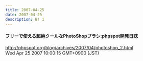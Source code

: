 ```yaml
---
title: 2007-04-25
date: 2007-04-25
description: B! 1
---
```


#### フリーで使える超絶クールなPhotoShopブラシ:phpspot開発日誌
http://phpspot.org/blog/archives/2007/04/photoshop_2.html<br>
Wed Apr 25 2007 10:00:15 GMT+0900 (JST)<br>


